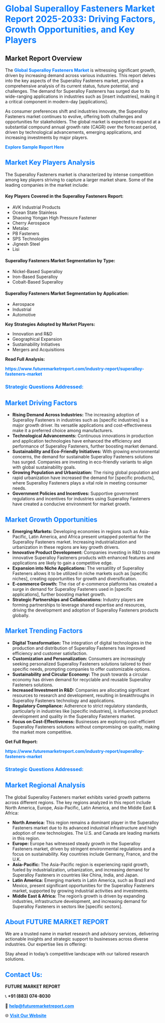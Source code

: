 <h1 style="color: #007BFF;">Global Superalloy Fasteners Market Report 2025-2033: Driving Factors, Growth Opportunities, and Key Players</h1>

<section id="overview">
<h2>Market Report Overview</h2>
<p>The <a href="https://www.futuremarketreport.com/industry-report/superalloy-fasteners-market" style="color: #007BFF; text-decoration: none;"><strong>Global Superalloy Fasteners Market</strong></a> is witnessing significant growth, driven by increasing demand across various industries. This report delves into the key aspects of the Superalloy Fasteners market, providing a comprehensive analysis of its current status, future potential, and challenges. The demand for Superalloy Fasteners has surged due to its wide-ranging applications in industries such as [insert industries], making it a critical component in modern-day [applications].</p>
<p>As consumer preferences shift and industries innovate, the Superalloy Fasteners market continues to evolve, offering both challenges and opportunities for stakeholders. The global market is expected to expand at a substantial compound annual growth rate (CAGR) over the forecast period, driven by technological advancements, emerging applications, and increasing investments by major players.</p>
</section>

<section id="overview">
<p><a href="https://www.futuremarketreport.com/request-sample/reportId=52338" style="color: #007BFF; text-decoration: none;"><strong>Explore Sample Report Here</strong></a></p>
</section>

<section id="key-players">
<h2 style="color: #007BFF;">Market Key Players Analysis</h2>
<p>The Superalloy Fasteners market is characterized by intense competition among key players striving to capture a larger market share. Some of the leading companies in the market include:</p>
<h4>Key Players Covered in the Superalloy Fasteners Report:</h4>
<ul><li>AVK Industrial Products</li><li>Ocean State Stainless</li><li>Shaoxing Yongan High Pressure Fastener</li><li>Cherry Aerospace</li><li>Metalac</li><li>PB Fasteners</li><li>SPS Technologies</li><li>Jignesh Steel</li><li>Lisi</li></ul>
<h4>Superalloy Fasteners Market Segmentation by Type:</h4>
<ul><li>Nickel-Based Superalloy</li><li>Iron-Based Superalloy</li><li>Cobalt-Based Superalloy</li></ul>

<h4>Superalloy Fasteners Market Segmentation by Application:</h4>
<ul><li>Aerospace</li><li>Industrial</li><li>Automotive</li></ul>
<p><strong>Key Strategies Adopted by Market Players:</strong></p>
<ul>
<li>Innovation and R&D</li>
<li>Geographical Expansion</li>
<li>Sustainability Initiatives</li>
<li>Mergers and Acquisitions</li>
</ul>
</section>

<section>
<p><strong>Read Full Analysis: </strong></p><a href="https://www.futuremarketreport.com/industry-report/superalloy-fasteners-market" style="color: #007BFF; text-decoration: none;"><strong>https://www.futuremarketreport.com/industry-report/superalloy-fasteners-market</strong></a>
<h3 style="color: #007BFF;">Strategic Questions Addressed:</h3>
</section>

<section id="driving-factors">
<h2 style="color: #007BFF;">Market Driving Factors</h2>
<ul>
<li><strong>Rising Demand Across Industries:</strong> The increasing adoption of Superalloy Fasteners in industries such as [specific industries] is a major growth driver. Its versatile applications and cost-effectiveness make it a preferred choice among manufacturers.</li>
<li><strong>Technological Advancements:</strong> Continuous innovations in production and application technologies have enhanced the efficiency and performance of Superalloy Fasteners, further boosting market demand.</li>
<li><strong>Sustainability and Eco-Friendly Initiatives:</strong> With growing environmental concerns, the demand for sustainable Superalloy Fasteners solutions has surged. Companies are investing in eco-friendly variants to align with global sustainability goals.</li>
<li><strong>Growing Population and Urbanization:</strong> The rising global population and rapid urbanization have increased the demand for [specific products], where Superalloy Fasteners plays a vital role in meeting consumer needs.</li>
<li><strong>Government Policies and Incentives:</strong> Supportive government regulations and incentives for industries using Superalloy Fasteners have created a conducive environment for market growth.</li>
</ul>
</section>

<section id="growth-opportunities">
<h2 style="color: #007BFF;">Market Growth Opportunities</h2>
<ul>
<li><strong>Emerging Markets:</strong> Developing economies in regions such as Asia-Pacific, Latin America, and Africa present untapped potential for the Superalloy Fasteners market. Increasing industrialization and urbanization in these regions are key growth drivers.</li>
<li><strong>Innovative Product Development:</strong> Companies investing in R&D to create innovative Superalloy Fasteners products with enhanced features and applications are likely to gain a competitive edge.</li>
<li><strong>Expansion into Niche Applications:</strong> The versatility of Superalloy Fasteners allows it to be utilized in niche markets such as [specific niches], creating opportunities for growth and diversification.</li>
<li><strong>E-commerce Growth:</strong> The rise of e-commerce platforms has created a surge in demand for Superalloy Fasteners used in [specific applications], further boosting market growth.</li>
<li><strong>Strategic Partnerships and Collaborations:</strong> Industry players are forming partnerships to leverage shared expertise and resources, driving the development and adoption of Superalloy Fasteners products globally.</li>
</ul>
</section>

<section id="trending-factors">
<h2 style="color: #007BFF;">Market Trending Factors</h2>
<ul>
<li><strong>Digital Transformation:</strong> The integration of digital technologies in the production and distribution of Superalloy Fasteners has improved efficiency and customer satisfaction.</li>
<li><strong>Customization and Personalization:</strong> Consumers are increasingly seeking personalized Superalloy Fasteners solutions tailored to their specific needs, prompting companies to offer customizable options.</li>
<li><strong>Sustainability and Circular Economy:</strong> The push towards a circular economy has driven demand for recyclable and reusable Superalloy Fasteners solutions.</li>
<li><strong>Increased Investment in R&D:</strong> Companies are allocating significant resources to research and development, resulting in breakthroughs in Superalloy Fasteners technology and applications.</li>
<li><strong>Regulatory Compliance:</strong> Adherence to strict regulatory standards, particularly in industries like [specific industries], is influencing product development and quality in the Superalloy Fasteners market.</li>
<li><strong>Focus on Cost-Effectiveness:</strong> Businesses are exploring cost-efficient Superalloy Fasteners solutions without compromising on quality, making the market more competitive.</li>
</ul>
</section>

<section>
<p><strong>Get Full Report: </strong></p><a href="https://www.futuremarketreport.com/industry-report/superalloy-fasteners-market" style="color: #007BFF; text-decoration: none;"><strong>https://www.futuremarketreport.com/industry-report/superalloy-fasteners-market</strong></a>
<h3 style="color: #007BFF;">Strategic Questions Addressed:</h3>
</section>


<section id="regional-analysis">
<h2 style="color: #007BFF;">Market Regional Analysis</h2>
<p>The global Superalloy Fasteners market exhibits varied growth patterns across different regions. The key regions analyzed in this report include North America, Europe, Asia-Pacific, Latin America, and the Middle East & Africa:</p>
<ul>
<li><strong>North America:</strong> This region remains a dominant player in the Superalloy Fasteners market due to its advanced industrial infrastructure and high adoption of new technologies. The U.S. and Canada are leading markets in this region.</li>
<li><strong>Europe:</strong> Europe has witnessed steady growth in the Superalloy Fasteners market, driven by stringent environmental regulations and a focus on sustainability. Key countries include Germany, France, and the U.K.</li>
<li><strong>Asia-Pacific:</strong> The Asia-Pacific region is experiencing rapid growth, fueled by industrialization, urbanization, and increasing demand for Superalloy Fasteners in countries like China, India, and Japan.</li>
<li><strong>Latin America:</strong> Emerging markets in Latin America, such as Brazil and Mexico, present significant opportunities for the Superalloy Fasteners market, supported by growing industrial activities and investments.</li>
<li><strong>Middle East & Africa:</strong> The region’s growth is driven by expanding industries, infrastructure development, and increasing demand for Superalloy Fasteners in sectors like [specific sectors].</li>
</ul>
</section>

<footer>
<h2 style="color: #007BFF;">About FUTURE MARKET REPORT</h2>
<p>We are a trusted name in market research and advisory services, delivering actionable insights and strategic support to businesses across diverse industries. Our expertise lies in offering:</p>

<p>Stay ahead in today’s competitive landscape with our tailored research solutions.</p>

<h2 style="color: #007BFF;">Contact Us:</h2>
<p><strong>FUTURE MARKET REPORT</strong></p>
<p>📞 <strong>+91 (883) 074-8030</strong></p>
<p>📧 <strong><a href="mailto:help@futuremarketreport.com" style="color: #007BFF;">help@futuremarketreport.com</a></strong></p>
<p>🌐 <strong><a href="https://www.futuremarketreport.com/" style="color: #007BFF;">Visit Our Website</a></strong></p>
</footer>